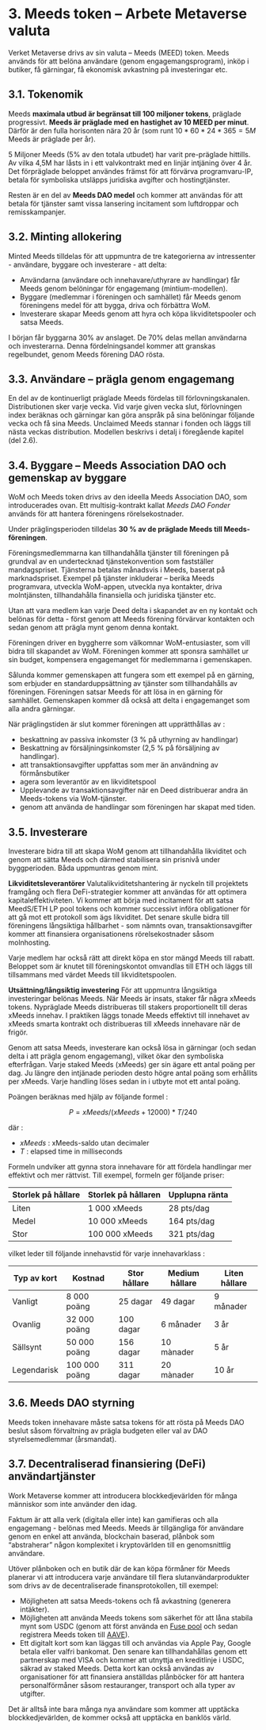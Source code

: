 # 3. Meeds token – Arbete Metaverse valuta

Verket Metaverse drivs av sin valuta – Meeds (MEED) token. Meeds används för att belöna användare (genom engagemangsprogram), inköp i butiker, få gärningar, få ekonomisk avkastning på investeringar etc.

## 3.1. Tokenomik

Meeds **maximala utbud är begränsat till 100 miljoner tokens**, präglade progressivt. **Meeds är präglade med en hastighet av 10 MEED per minut**. Därför är den fulla horisonten nära 20 år (som runt $10*60*24*365 = 5M$ Meeds är präglade per år).

5 Miljoner Meeds (5% av den totala utbudet) har varit pre-präglade hittills. Av vilka 4,5M har låsts in i ett valvkontrakt med en linjär intjäning över 4 år. Det förpräglade beloppet användes främst för att förvärva programvaru-IP, betala för symboliska utsläpps juridiska avgifter och hostingtjänster.

Resten är en del av __Meeds DAO medel__ och kommer att användas för att betala för tjänster samt vissa lansering incitament som luftdroppar och remisskampanjer.


## 3.2. Minting allokering

Minted Meeds tilldelas för att uppmuntra de tre kategorierna av intressenter - användare, byggare och investerare - att delta:

- Användarna (användare och innehavare/uthyrare av handlingar) får Meeds genom belöningar för engagemang (mintium-modellen).
- Byggare (medlemmar i föreningen och samhället) får Meeds genom föreningens medel för att bygga, driva och förbättra WoM.
- Investerare skapar Meeds genom att hyra och köpa likviditetspooler och satsa Meeds.

I början får byggarna 30% av anslaget. De 70% delas mellan användarna och investerarna. Denna fördelningsandel kommer att granskas regelbundet, genom Meeds förening DAO rösta.

## 3.3. Användare – prägla genom engagemang

En del av de kontinuerligt präglade Meeds fördelas till förlovningskanalen. Distributionen sker varje vecka. Vid varje given vecka slut, förlovningen index beräknas och gärningar kan göra anspråk på sina belöningar följande vecka och få sina Meeds. Unclaimed Meeds stannar i fonden och läggs till nästa veckas distribution. Modellen beskrivs i detalj i föregående kapitel (del 2.6).

## 3.4. Byggare – Meeds Association DAO och gemenskap av byggare

WoM och Meeds token drivs av den ideella Meeds Association DAO, som introducerades ovan. Ett multisig-kontrakt kallat _Meeds DAO Fonder_ används för att hantera föreningens rörelsekostnader.

Under präglingsperioden tilldelas **30 % av de präglade Meeds till Meeds-föreningen**.

Föreningsmedlemmarna kan tillhandahålla tjänster till föreningen på grundval av en undertecknad tjänstekonvention som fastställer mandagspriset. Tjänsterna betalas månadsvis i Meeds, baserat på marknadspriset. Exempel på tjänster inkluderar – berika Meeds programvara, utveckla WoM-appen, utveckla nya kontakter, driva molntjänsten, tillhandahålla finansiella och juridiska tjänster etc.

Utan att vara medlem kan varje Deed delta i skapandet av en ny kontakt och belönas för detta - först genom att Meeds förening förvärvar kontakten och sedan genom att prägla mynt genom denna kontakt.

Föreningen driver en byggherre som välkomnar WoM-entusiaster, som vill bidra till skapandet av WoM. Föreningen kommer att sponsra samhället ur sin budget, kompensera engagemanget för medlemmarna i gemenskapen.

Sålunda kommer gemenskapen att fungera som ett exempel på en gärning, som erbjuder en standarduppsättning av tjänster som tillhandahålls av föreningen. Föreningen satsar Meeds för att lösa in en gärning för samhället. Gemenskapen kommer då också att delta i engagemanget som alla andra gärningar.

När präglingstiden är slut kommer föreningen att upprätthållas av :

- beskattning av passiva inkomster (3 % på uthyrning av handlingar)
- Beskattning av försäljningsinkomster (2,5 % på försäljning av handlingar).
- att transaktionsavgifter uppfattas som mer än användning av förmånsbutiker
- agera som leverantör av en likviditetspool
- Upplevande av transaktionsavgifter när en Deed distribuerar andra än Meeds-tokens via WoM-tjänster.
- genom att använda de handlingar som föreningen har skapat med tiden.


## 3.5. Investerare

Investerare bidra till att skapa WoM genom att tillhandahålla likviditet och genom att sätta Meeds och därmed stabilisera sin prisnivå under byggperioden. Båda uppmuntras genom mint.

**Likviditetsleverantörer** Valutalikviditetshantering är nyckeln till projektets framgång och flera DeFi-strategier kommer att användas för att optimera kapitaleffektiviteten. Vi kommer att börja med incitament för att satsa MeedS/ETH LP pool tokens och kommer successivt införa obligationer för att gå mot ett protokoll som ägs likviditet. Det senare skulle bidra till föreningens långsiktiga hållbarhet - som nämnts ovan, transaktionsavgifter kommer att finansiera organisationens rörelsekostnader såsom molnhosting.

Varje medlem har också rätt att direkt köpa en stor mängd Meeds till rabatt. Beloppet som är knutet till föreningskontot omvandlas till ETH och läggs till tillsammans med värdet Meeds till likviditetspoolen.

**Utsättning/långsiktig investering** För att uppmuntra långsiktiga investeringar belönas Meeds. När Meeds är insats, staker får några xMeeds tokens. Nypräglade Meeds distribueras till stakers proportionellt till deras xMeeds innehav. I praktiken läggs tonade Meeds effektivt till innehavet av xMeeds smarta kontrakt och distribueras till xMeeds innehavare när de frigör.

Genom att satsa Meeds, investerare kan också lösa in gärningar (och sedan delta i att prägla genom engagemang), vilket ökar den symboliska efterfrågan. Varje staked Meeds (xMeeds) ger sin ägare ett antal poäng per dag. Ju längre den intjänade perioden desto högre antal poäng som erhållits per xMeeds. Varje handling löses sedan in i utbyte mot ett antal poäng.

Poängen beräknas med hjälp av följande formel :

 $$ P = xMeeds / (xMeeds + 12000) * T / 240 $$

 där :

- $xMeeds$ : xMeeds-saldo utan decimaler
- $T$ : elapsed time in milliseconds

Formeln undviker att gynna stora innehavare för att fördela handlingar mer effektivt och mer rättvist. Till exempel, formeln ger följande priser:

| **Storlek på hållare** | **Storlek på hållaren** | **Upplupna ränta** |
| ---------------------- | ----------------------- | ------------------ |
| Liten                  | 1 000 xMeeds            | 28 pts/dag         |
| Medel                  | 10 000 xMeeds           | 164 pts/dag        |
| Stor                   | 100 000 xMeeds          | 321 pts/dag        |


vilket leder till följande innehavstid för varje innehavarklass :

| **Typ av kort** | **Kostnad**   | **Stor hållare** | **Medium hållare** | **Liten hållare** |
| --------------- | ------------- | ---------------- | ------------------ | ----------------- |
| Vanligt         | 8 000 poäng   | 25 dagar         | 49 dagar           | 9 månader         |
| Ovanlig         | 32 000 poäng  | 100 dagar        | 6 månader          | 3 år              |
| Sällsynt        | 50 000 poäng  | 156 dagar        | 10 mànader         | 5 år              |
| Legendarisk     | 100 000 poäng | 311 dagar        | 20 mànader         | 10 år             |

## 3.6. Meeds DAO styrning

Meeds token innehavare måste satsa tokens för att rösta på Meeds DAO beslut såsom förvaltning av prägla budgeten eller val av DAO styrelsemedlemmar (årsmandat).

## 3.7. Decentraliserad finansiering (DeFi) användartjänster

Work Metaverse kommer att introducera blockkedjevärlden för många människor som inte använder den idag.

Faktum är att alla verk (digitala eller inte) kan gamifieras och alla engagemang - belönas med Meeds. Meeds är tillgängliga för användare genom en enkel att använda, blockchain baserad, plånbok som “abstraherar” någon komplexitet i kryptovärlden till en genomsnittlig användare.

Utöver plånboken och en butik där de kan köpa förmåner för Meeds planerar vi att introducera varje användare till flera slutanvändarprodukter som drivs av de decentraliserade finansprotokollen, till exempel:

- Möjligheten att satsa Meeds-tokens och få avkastning (generera intäkter).
- Möjligheten att använda Meeds tokens som säkerhet för att låna stabila mynt som USDC (genom att först använda en [Fuse pool](https://app.rari.capital/fuse) och sedan registrera Meeds token till [AAVE](https://aave.com/)).
- Ett digitalt kort som kan läggas till och användas via Apple Pay, Google betala eller valfri bankomat. Den senare kan tillhandahållas genom ett partnerskap med VISA och kommer att utnyttja en kreditlinje i USDC, säkrad av staked Meeds. Detta kort kan också användas av organisationer för att finansiera anställdas plånböcker för att hantera personalförmåner såsom restauranger, transport och alla typer av utgifter.

Det är alltså inte bara många nya användare som kommer att upptäcka blockkedjevärlden, de kommer också att upptäcka en banklös värld.

 
